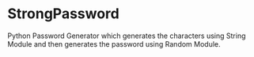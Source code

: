 # StrongPassword

Python Password Generator which generates the characters using String Module and then generates the password using Random Module.
